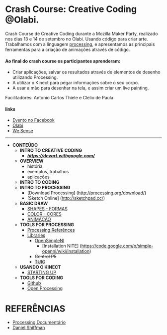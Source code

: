 Crash Course: Creative Coding @Olabi.
==================================

Crash Course de Creative Coding durante a Mozilla Maker Party, realizado nos dias 13 e 14 de setembro no Olabi.
Usando código para criar arte. Trabalhamos com a linguagem [processing](www.processing.org), e apresentamos as principais ferramentas para a criação de animações através de código.

#### Ao final do crash course os participantes aprenderam:

* Criar aplicações, salvar os resultados através de elementos de desenho utilizando Processing.
* A utilizar o Kinect para pegar informações sobre o seu corpo.
* A usar a mão para desenhar na tela, e assim criar um live painting.

Facilitadores: Antonio Carlos Thiele e Clelio de Paula

#### links
- [Evento no Facebook](https://www.facebook.com/events/270495073148197)
- [Olabi](https://www.facebook.com/olabimakerspace)
- [We Sense](http://www.wesense.com.br) 


*** 

* **CONTEÚDO**
  * **INTRO TO CREATIVE CODING**
    * ***https://devart.withgoogle.com/***
  * **OVERVIEW**
    * história 
    * exemplos, trabalhos
    * aplicações
  * **INTRO TO CODING**
  * **INTRO TO PROCESSING**
    * [Download Processing] (http://processing.org/download/)
    * [Sketch Online] (http://sketchpad.cc/)
  * **BASIC DRAW**
    * [SHAPES - FORMAS](https://github.com/wesense/creative-coding-crash-course-oLabi/blob/master/CCCC/Basic/SHAPES.MD)
    * [COLOR - CORES](https://github.com/wesense/creative-coding-crash-course-oLabi/blob/master/CCCC/Basic/COLORS.MD)
    * [ANIMAÇÃO](https://github.com/wesense/creative-coding-crash-course-oLabi/blob/master/CCCC/Basic/INTERACTION.MD)
  * **TOOLS FOR PROCESSING**
    * [Processing Referênces](http://processing.org/reference/)
    * [Libraries](http://processing.org/reference/libraries/)
        * [OpenSimpleNI](https://code.google.com/p/simple-openni/)
            * [Installation NITE] (https://code.google.com/p/simple-openni/wiki/Installation)
        * ~~Control P5~~
        * ~~[TUIO](http://www.tuio.org/?software)~~    
  * **USANDO O KINECT**
    * [STARTING UP](https://github.com/wesense/creative-coding-crash-course-oLabi/blob/master/CCCC/Kinect/readme.md)
  * **TOOLS FOR CODING**
    * [Github](www.github.org)
    * [Open Processing](www.openprocessing.org)


# REFERÊNCIAS

- [Processing Documentário](http://vimeo.com/60735314)
- [Daniel Shiffman](http://shiffman.net/teaching/)
